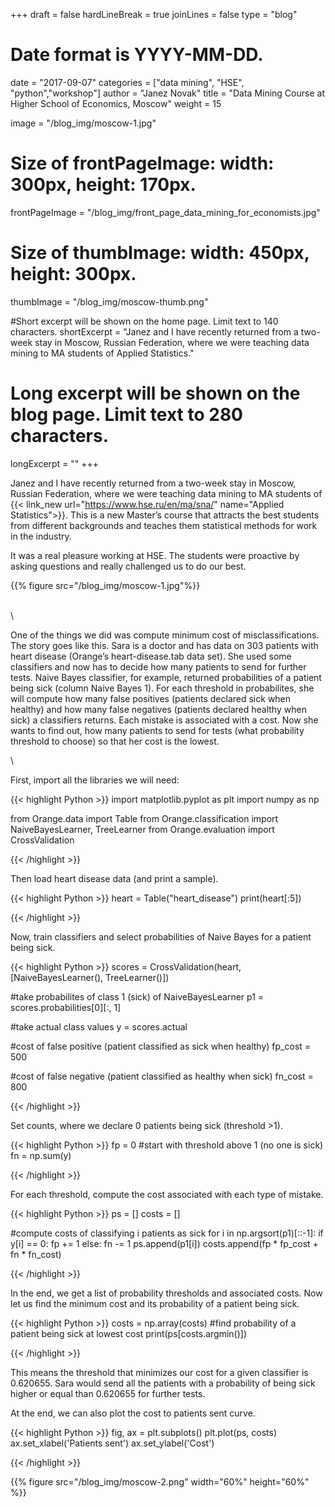 +++
draft = false
hardLineBreak = true 
joinLines = false
type = "blog"

# Date format is YYYY-MM-DD.
date = "2017-09-07"
categories = ["data mining", "HSE", "python","workshop"]
author = "Janez Novak"
title = "Data Mining Course at Higher School of Economics, Moscow"
weight = 15

image = "/blog_img/moscow-1.jpg"

#  Size of frontPageImage:  width: 300px, height: 170px. 
frontPageImage = "/blog_img/front_page_data_mining_for_economists.jpg"

#  Size of thumbImage:  width: 450px, height: 300px. 
thumbImage = "/blog_img/moscow-thumb.png"

#Short excerpt will be shown on the home page. Limit text to 140 characters.
shortExcerpt = "Janez and I have recently returned from a two-week stay in Moscow, Russian Federation, where we were teaching data mining to MA students of Applied Statistics."

# Long excerpt will be shown on the blog page. Limit text to 280 characters.
longExcerpt = ""
+++


Janez and I have recently returned from a two-week stay in Moscow, Russian Federation, where we were teaching data mining to MA students of {{< link_new url="https://www.hse.ru/en/ma/sna/" name="Applied Statistics">}}. This is a new Master’s course that attracts the best students from different backgrounds and teaches them statistical methods for work in the industry.
<!--more-->

It was a real pleasure working at HSE. The students were proactive by asking questions and really challenged us to do our best.

{{% figure src="/blog_img/moscow-1.jpg"%}}

\
\

One of the things we did was compute minimum cost of misclassifications. The story goes like this. Sara is a doctor and has data on 303 patients with heart disease (Orange’s heart-disease.tab data set). She used some classifiers and now has to decide how many patients to send for further tests. Naive Bayes classifier, for example, returned probabilities of a patient being sick (column Naive Bayes 1). For each threshold in probabilites, she will compute how many false positives (patients declared sick when healthy) and how many false negatives (patients declared healthy when sick) a classifiers returns. Each mistake is associated with a cost. Now she wants to find out, how many patients to send for tests (what probability threshold to choose) so that her cost is the lowest.

\

First, import all the libraries we will need:

{{< highlight Python >}}
import matplotlib.pyplot as plt
import numpy as np

from Orange.data import Table
from Orange.classification import NaiveBayesLearner, TreeLearner
from Orange.evaluation import CrossValidation

{{< /highlight >}}

Then load heart disease data (and print a sample).

{{< highlight Python >}}
heart = Table("heart_disease")
print(heart[:5])

{{< /highlight >}}

Now, train classifiers and select probabilities of Naive Bayes for a patient being sick.

{{< highlight Python >}}
scores = CrossValidation(heart, [NaiveBayesLearner(), TreeLearner()])

#take probabilites of class 1 (sick) of NaiveBayesLearner
p1 = scores.probabilities[0][:, 1]

#take actual class values
y = scores.actual

#cost of false positive (patient classified as sick when healthy)
fp_cost = 500

#cost of false negative (patient classified as healthy when sick)
fn_cost = 800

{{< /highlight >}}

Set counts, where we declare 0 patients being sick (threshold >1).

{{< highlight Python >}}
fp = 0
#start with threshold above 1 (no one is sick)
fn = np.sum(y)

{{< /highlight >}}


For each threshold, compute the cost associated with each type of mistake.

{{< highlight Python >}}
ps = []
costs = []

#compute costs of classifying i patients as sick
for i in np.argsort(p1)[::-1]:
    if y[i] == 0:
        fp += 1
    else:
        fn -= 1
    ps.append(p1[i])
    costs.append(fp * fp_cost + fn * fn_cost)

{{< /highlight >}}


In the end, we get a list of probability thresholds and associated costs. Now let us find the minimum cost and its probability of a patient being sick.

{{< highlight Python >}}
costs = np.array(costs)
#find probability of a patient being sick at lowest cost
print(ps[costs.argmin()])

{{< /highlight >}}

This means the threshold that minimizes our cost for a given classifier is 0.620655. Sara would send all the patients with a probability of being sick higher or equal than 0.620655  for further tests.

At the end, we can also plot the cost to patients sent curve.

{{< highlight Python >}}
fig, ax = plt.subplots()
plt.plot(ps, costs)
ax.set_xlabel('Patients sent')
ax.set_ylabel('Cost')

{{< /highlight >}}


{{% figure src="/blog_img/moscow-2.png"  width="60%" height="60%" %}}
